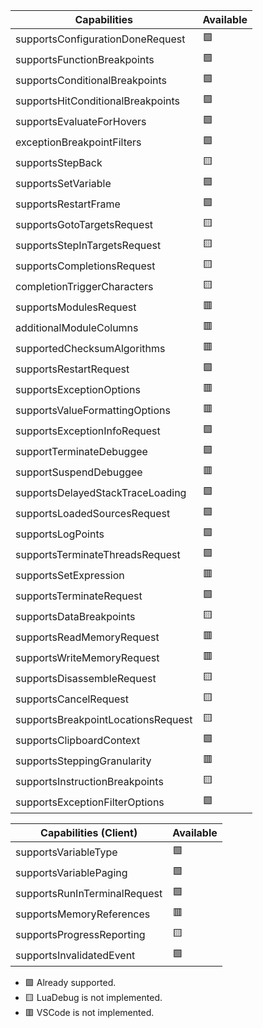 | Capabilities                       | Available |
|------------------------------------|-----------|
| supportsConfigurationDoneRequest   |    🟩    |
| supportsFunctionBreakpoints        |    🟩    |
| supportsConditionalBreakpoints     |    🟩    |
| supportsHitConditionalBreakpoints  |    🟩    |
| supportsEvaluateForHovers          |    🟩    |
| exceptionBreakpointFilters         |    🟩    |
| supportsStepBack                   |    🟨    |
| supportsSetVariable                |    🟩    |
| supportsRestartFrame               |    🟩    |
| supportsGotoTargetsRequest         |    🟨    |
| supportsStepInTargetsRequest       |    🟨    |
| supportsCompletionsRequest         |    🟨    |
| completionTriggerCharacters        |    🟨    |
| supportsModulesRequest             |    🟥    |
| additionalModuleColumns            |    🟥    |
| supportedChecksumAlgorithms        |    🟥    |
| supportsRestartRequest             |    🟩    |
| supportsExceptionOptions           |    🟥    |
| supportsValueFormattingOptions     |    🟥    |
| supportsExceptionInfoRequest       |    🟩    |
| supportTerminateDebuggee           |    🟩    |
| supportSuspendDebuggee             |    🟥    |
| supportsDelayedStackTraceLoading   |    🟩    |
| supportsLoadedSourcesRequest       |    🟩    |
| supportsLogPoints                  |    🟩    |
| supportsTerminateThreadsRequest    |    🟩    |
| supportsSetExpression              |    🟥    |
| supportsTerminateRequest           |    🟩    |
| supportsDataBreakpoints            |    🟨    |
| supportsReadMemoryRequest          |    🟥    |
| supportsWriteMemoryRequest         |    🟥    |
| supportsDisassembleRequest         |    🟨    |
| supportsCancelRequest              |    🟨    |
| supportsBreakpointLocationsRequest |    🟨    |
| supportsClipboardContext           |    🟩    |
| supportsSteppingGranularity        |    🟥    |
| supportsInstructionBreakpoints     |    🟨    |
| supportsExceptionFilterOptions     |    🟩    |

| Capabilities (Client)              | Available |
|------------------------------------|-----------|
| supportsVariableType               |    🟩    |
| supportsVariablePaging             |    🟩    |
| supportsRunInTerminalRequest       |    🟩    |
| supportsMemoryReferences           |    🟥    |
| supportsProgressReporting          |    🟨    |
| supportsInvalidatedEvent           |    🟩    |

* 🟩 Already supported.
* 🟨 LuaDebug is not implemented.
* 🟥 VSCode is not implemented.
